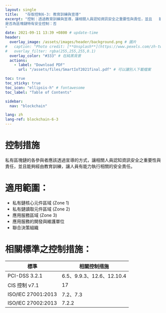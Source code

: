 ```yaml
---
layout: single
title:   "存取控制6-3: 教育訓練與宣導"
excerpt: "控制：透過教育訓練與宣導，讓相關人員認知資訊安全之重要性與責任，並且   能夠執行資訊安全工作。<br><br>
是否為區塊鏈特有安全控制：否
" 
date: 2021-09-11 13:39 +0800 # update-time
header:
  overlay_image: /assets/images/header/background.png # 圖片
#   caption: "Photo credit: [**Unsplash**](https://www.pexels.com/zh-tw/search/earth/)" # 可以表示圖片來源
#   overlay_filter: rgba(255,255,255,0.1)
  overlay_color: "#333" # 在純黑背景
  actions:
    - label: "Download PDF"
      url: "/assets/files/SmartIoT2021final.pdf" # 可以讓別人下載檔案

toc: true
toc_sticky: true
toc_icon: "ellipsis-h" # fontawesome
toc_label: "Table of Contents"

sidebar:
  nav: "blockchain"

lang: zh
lang-ref: blockchain-6-3
---
```



# 控制措施
私有區塊鏈的各參與者應該透過宣導的方式，讓相關人員認知資訊安全之重要性與責任，並且能夠經由教育訓練，讓人員有能力執行相關的安全責任。

# 適用範圍：
- 私有鏈核心元件區域 (Zone 1)
- 私有鏈讀取元件區域 (Zone 2)
- 應用服務區域 (Zone 3)
- 應用服務的開發與維護單位
- 聯合決策組織



# 相關標準之控制措施：

| 標準               | 相關控制措施                    |
| ------------------ | ------------------------------- |
| PCI-DSS 3.2.1      | 6.5、9.9.3、12.6、12.10.4 |
| CIS 控制 v7.1      | 17 |
| ISO/IEC 27001:2013 | 7.2、7.3 |
| ISO/IEC 27002:2013 | 7.2.2 |


